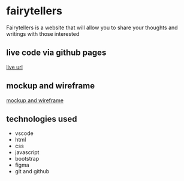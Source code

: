 # fairytellers

Fairytellers is a website that will allow you to share your thoughts and writings with those interested

## live code via github pages

[live url](https://hind-hudeib.github.io/fairytellers/)

## mockup and wireframe

[mockup and wireframe](<https://www.figma.com/file/El0lDD6KuG6tWlFjBwl8ki/html.to.design-for-teams-(Community)?type=design&node-id=0%3A1&t=AavfG7QWw1EzMsPc-1>)

## technologies used

- vscode
- html
- css
- javascript
- bootstrap
- figma
- git and github
